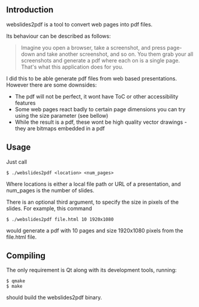 
## Introduction

webslides2pdf is a tool to convert web pages into pdf files.

Its behaviour can be described as follows:

> Imagine you open a browser, take a screenshot, and press page-down
> and take another screenshot, and so on.
> You them grab your all screenshots and generate a pdf where each
> on is a single page.
> That's what this application does for you.

I did this to be able generate pdf files from web based presentations.
However there are some downsides:

+ The pdf will not be perfect, it wont have ToC or other accessibility features
+ Some web pages react badly to certain page dimensions you can try using the size parameter (see bellow)
+ While the result is a pdf, these wont be high quality vector drawings - they are bitmaps embedded in a pdf

## Usage

Just call
    
    $ ./webslides2pdf <location> <num_pages>

Where locations is either a local file path or URL of a presentation,
and num_pages is the number of slides.

There is an optional third argument, to specify the size in pixels of the
slides. For example, this command

    $ ./webslides2pdf file.html 10 1920x1080


would generate a pdf with 10 pages and size 1920x1080 pixels
from the file.html file.


## Compiling

The only requirement is Qt along with its development tools,
running:

    $ qmake
    $ make 

should build the webslides2pdf binary.





